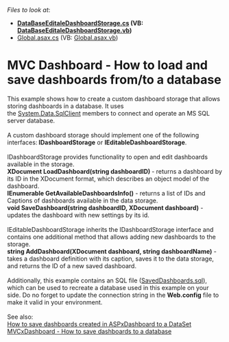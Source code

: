 <!-- default file list -->
*Files to look at*:

* **[DataBaseEditaleDashboardStorage.cs](./CS/MVCDashboardDesigner/DataBaseEditaleDashboardStorage.cs) (VB: [DataBaseEditaleDashboardStorage.vb](./VB/MVCDashboardDesigner/DataBaseEditaleDashboardStorage.vb))**
* [Global.asax.cs](./CS/MVCDashboardDesigner/Global.asax.cs) (VB: [Global.asax.vb](./VB/MVCDashboardDesigner/Global.asax.vb))
<!-- default file list end -->
# MVC Dashboard - How to load and save dashboards from/to a database

This example shows how to create a custom dashboard storage that allows storing dashboards in a database. It uses the <a href="https://msdn.microsoft.com/en-us/library/system.data.sqlclient(v=vs.110).aspx">System.Data.SqlClient</a> members to connect and operate an MS SQL server database. <br><br>A custom dashboard storage should implement one of the following interfaces:<strong> IDashboardStorage</strong> or <strong>IEditableDashboardStorage</strong>.<br><br>IDashboardStorage provides functionality to open and edit dashboards available in the storage. <br><strong>XDocument LoadDashboard(string dashboardID) </strong>- returns a dashboard by its ID in the XDocument format, which describes an object model of the dashboard.<br><strong>IEnumerable<DashboardInfo> GetAvailableDashboardsInfo()</strong> - returns a list of IDs and Captions of dashboards available in the data storage.<br><strong>void SaveDashboard(string dashboardID, XDocument dashboard)</strong> - updates the dashboard with new settings by its id.<br><br>IEditableDashboardStorage inherits the IDashboardStorage interface and contains one additional method that allows adding new dashboards to the storage.<br><strong>string AddDashboard(XDocument dashboard, string dashboardName)</strong> - takes a dashboard definition with its caption, saves it to the data storage, and returns the ID of a new saved dashboard.<br><br>Additionally, this example contains an SQL file ([SavedDashboards.sql](./CS/SavedDashboards.sql)), which can be used to recreate a database used in this example on your side. Do no forget to update the connection string in the <strong>Web.config</strong> file to make it valid in your environment.<br><br>See also: <br><a href="https://www.devexpress.com/Support/Center/p/T392813">How to save dashboards created in ASPxDashboard to a DataSet</a><br><a href="https://www.devexpress.com/Support/Center/p/T400693">MVCxDashboard - How to save dashboards to a database</a>



